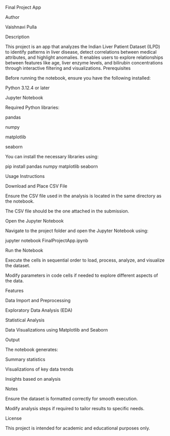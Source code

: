 Final Project App 

Author

Vaishnavi Pulla

Description

This project is an app that analyzes the Indian Liver Patient Dataset (ILPD) to identify patterns in liver disease, detect correlations between medical attributes, and highlight anomalies. It enables users to explore relationships between features like age, liver enzyme levels, and bilirubin concentrations through interactive filtering and visualizations.
Prerequisites

Before running the notebook, ensure you have the following installed:

Python 3.12.4 or later

Jupyter Notebook

Required Python libraries:

pandas

numpy

matplotlib

seaborn

You can install the necessary libraries using:

pip install pandas numpy matplotlib seaborn

Usage Instructions

Download and Place CSV File

Ensure the CSV file used in the analysis is located in the same directory as the notebook.

The CSV file should be the one attached in the submission.

Open the Jupyter Notebook

Navigate to the project folder and open the Jupyter Notebook using:

jupyter notebook FinalProjectApp.ipynb

Run the Notebook

Execute the cells in sequential order to load, process, analyze, and visualize the dataset.

Modify parameters in code cells if needed to explore different aspects of the data.

Features

Data Import and Preprocessing

Exploratory Data Analysis (EDA)

Statistical Analysis

Data Visualizations using Matplotlib and Seaborn

Output

The notebook generates:

Summary statistics

Visualizations of key data trends

Insights based on analysis

Notes

Ensure the dataset is formatted correctly for smooth execution.

Modify analysis steps if required to tailor results to specific needs.

License

This project is intended for academic and educational purposes only.

